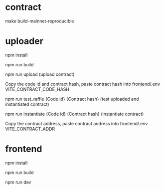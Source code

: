 # contract
make build-mainnet-reproducible

# uploader
npm install

npm run build

npm run upload (upload contract)

Copy the code id and contract hash, paste contract hash into frontend/.env VITE_CONTRACT_CODE_HASH

npm run test_raffle {Code id} {Contract hash} (test uploaded and instantiated contract)

npm run instantiate {Code id} {Contract hash} (instantiate contract)

Copy the contract address, paste contract address into frontend/.env VITE_CONTRACT_ADDR

# frontend 
npm install

npm run build

npm run dev